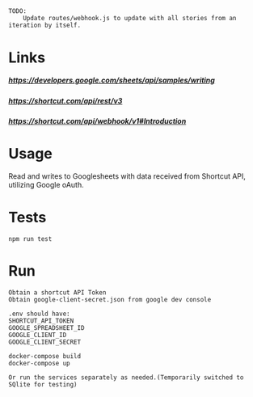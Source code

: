 
##
```
TODO: 
    Update routes/webhook.js to update with all stories from an iteration by itself. 
```

# Links
##### https://developers.google.com/sheets/api/samples/writing
##### https://shortcut.com/api/rest/v3
##### https://shortcut.com/api/webhook/v1#Introduction

# Usage
Read and writes to Googlesheets with data received from Shortcut API, utilizing Google oAuth.

# Tests
```
npm run test
```
# Run
```
Obtain a shortcut API Token
Obtain google-client-secret.json from google dev console

.env should have:
SHORTCUT_API_TOKEN 
GOOGLE_SPREADSHEET_ID 
GOOGLE_CLIENT_ID
GOOGLE_CLIENT_SECRET

docker-compose build
docker-compose up 

Or run the services separately as needed.(Temporarily switched to SQlite for testing)
```

